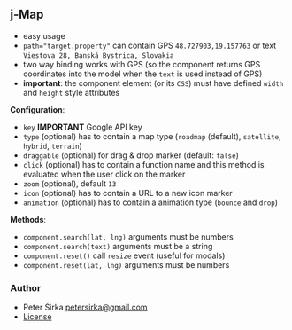 ﻿## j-Map

- easy usage
- `path="target.property"` can contain GPS `48.727903,19.157763` or text `Viestova 28, Banská Bystrica, Slovakia`
- two way binding works with GPS (so the component returns GPS coordinates into the model when the `text` is used instead of GPS)
- __important__: the component element (or its `CSS`) must have defined `width` and `height` style attributes

__Configuration__:

- `key` __IMPORTANT__ Google API key
- `type` (optional) has to contain a map type (`roadmap` (default), `satellite`, `hybrid`, `terrain`)
- `draggable` (optional) for drag & drop marker (default: `false`)
- `click` (optional) has to contain a function name and this method is evaluated when the user click on the marker
- `zoom` (optional), default `13`
- `icon` (optional) has to contain a URL to a new icon marker
- `animation` (optional) has to contain a animation type (`bounce` and `drop`)

__Methods__:

- `component.search(lat, lng)` arguments must be numbers
- `component.search(text)` arguments must be a string
- `component.reset()` call `resize` event (useful for modals)
- `component.reset(lat, lng)` arguments must be numbers

### Author

- Peter Širka <petersirka@gmail.com>
- [License](https://www.totaljs.com/license/)
